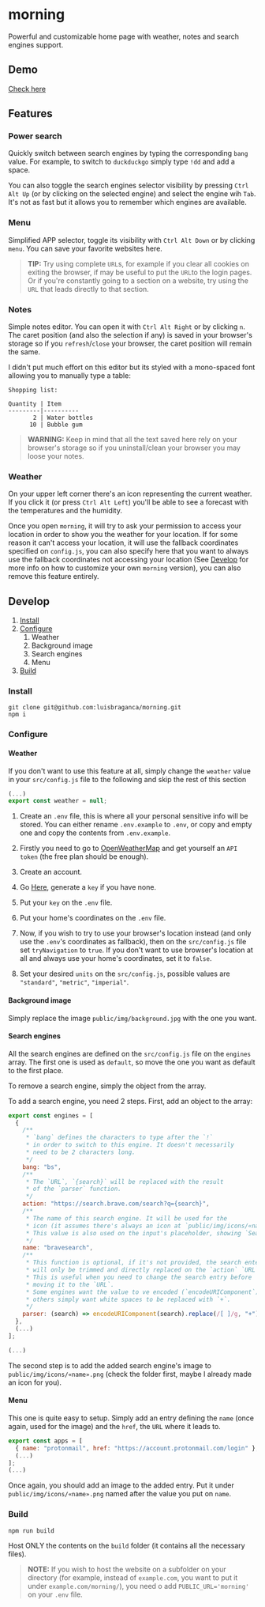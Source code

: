 # morning

Powerful and customizable home page with weather, notes and search engines support.

## Demo

[Check here](https://zealous-hopper-aed1ae.netlify.app)

## Features

### Power search

Quickly switch between search engines by typing the corresponding `bang` value. For example, to switch to `duckduckgo` simply type `!dd` and add a space.

You can also toggle the search engines selector visibility by pressing `Ctrl Alt Up` (or by clicking on the selected engine) and select the engine wih `Tab`. It's not as fast but it allows you to remember which engines are available.

### Menu

Simplified APP selector, toggle its visibility with `Ctrl Alt Down` or by clicking `menu`. You can save your favorite websites here.

> **TIP:** Try using complete `URL`s, for example if you clear all cookies on exiting the browser, if may be useful to put the `URL`to the login pages. Or if you're constantly going to a section on a website, try using the `URL` that leads directly to that section.

### Notes

Simple notes editor. You can open it with `Ctrl Alt Right` or by clicking `n`. The caret position (and also the selection if any) is saved in your browser's storage so if you `refresh`/`close` your browser, the caret position will remain the same.

I didn't put much effort on this editor but its styled with a mono-spaced font allowing you to manually type a table:

```
Shopping list:

Quantity | Item
---------|----------
       2 | Water bottles
      10 | Bubble gum
```

> **WARNING:** Keep in mind that all the text saved here rely on your browser's storage so if you uninstall/clean your browser you may loose your notes.

### Weather

On your upper left corner there's an icon representing the current weather. If you click it (or press `Ctrl Alt Left`) you'll be able to see a forecast with the temperatures and the humidity.

Once you open `morning`, it will try to ask your permission to access your location in order to show you the weather for your location. If for some reason it can't access your location, it will use the fallback coordinates specified on `config.js`, you can also specify here that you want to always use the fallback coordinates not accessing your location (See [Develop](#develop) for more info on how to customize your own `morning` version), you can also remove this feature entirely.

## Develop

1. [Install](#install)
2. [Configure](#configure)
   1. Weather
   2. Background image
   3. Search engines
   4. Menu
3. [Build](#build)

### Install

```
git clone git@github.com:luisbraganca/morning.git
npm i
```

### Configure

#### Weather

If you don't want to use this feature at all, simply change the `weather` value in your `src/config.js` file to the following and skip the rest of this section

```js
(...)
export const weather = null;
```

1. Create an `.env` file, this is where all your personal sensitive info will be stored. You can either rename `.env.example` to `.env`, or copy and empty one and copy the contents from `.env.example`.

2. Firstly you need to go to [OpenWeatherMap](https://openweathermap.org) and get yourself an `API` `token` (the free plan should be enough).

3. Create an account.

4. Go [Here](https://home.openweathermap.org/api_keys), generate a `key` if you have none.

5. Put your `key` on the `.env` file.

6. Put your home's coordinates on the `.env` file.

7. Now, if you wish to try to use your browser's location instead (and only use the `.env`'s coordinates as fallback), then on the `src/config.js` file set `tryNavigation` to `true`. If you don't want to use browser's location at all and always use your home's coordinates, set it to `false`.

8. Set your desired `units` on the `src/config.js`, possible values are `"standard"`, `"metric"`, `"imperial"`.

#### Background image

Simply replace the image `public/img/background.jpg` with the one you want.

#### Search engines

All the search engines are defined on the `src/config.js` file on the `engines` array. The first one is used as `default`, so move the one you want as default to the first place.

To remove a search engine, simply the object from the array.

To add a search engine, you need 2 steps. First, add an object to the array:
```js
export const engines = [
  {
    /**
     * `bang` defines the characters to type after the `!`
     * in order to switch to this engine. It doesn't necessarily
     * need to be 2 characters long.
     */
    bang: "bs",
    /**
     * The `URL`, `{search}` will be replaced with the result
     * of the `parser` function.
     */
    action: "https://search.brave.com/search?q={search}",
    /**
     * The name of this search engine. It will be used for the
     * icon (it assumes there's always an icon at `public/img/icons/«name».png`).
     * This value is also used on the input's placeholder, showing `Search «name»`.
     */
    name: "bravesearch",
    /**
     * This function is optional, if it's not provided, the search entered
     * will only be trimmed and directly replaced on the `action` `URL`.
     * This is useful when you need to change the search entry before
     * moving it to the `URL`.
     * Some engines want the value to ve encoded (`encodeURIComponent`),
     * others simply want white spaces to be replaced with `+`.
     */
    parser: (search) => encodeURIComponent(search).replace(/[ ]/g, "+"),
  },
  (...)
];

(...)
```

The second step is to add the added search engine's image to `public/img/icons/«name».png` (check the folder first, maybe I already made an icon for you).

#### Menu

This one is quite easy to setup. Simply add an entry defining the `name` (once again, used for the image) and the `href`, the `URL` where it leads to.

```js
export const apps = [
  { name: "protonmail", href: "https://account.protonmail.com/login" },
  (...)
];
(...)
```

Once again, you should add an image to the added entry. Put it under `public/img/icons/«name».png` named after the value you put on `name`.

### Build

```
npm run build
```

Host ONLY the contents on the `build` folder (it contains all the necessary files).

> **NOTE:** If you wish to host the website on a subfolder on your directory (for example, instead of `example.com`, you want to put it under `example.com/morning/`), you need o add `PUBLIC_URL='morning'` on your `.env` file.
